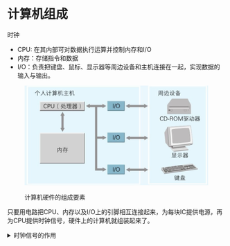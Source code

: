 # 计算机组成

时钟

* CPU: 在其内部可对数据执行运算并控制内存和I/O
* 内存：存储指令和数据
* I/O：负责把键盘、鼠标、显示器等周边设备和主机连接在一起，实现数据的输入与输出。

<figure><img src=".gitbook/assets/计算机硬件的组成要素.png" alt=""><figcaption><p>计算机硬件的组成要素</p></figcaption></figure>

只要用电路把CPU、内存以及I/O上的引脚相互连接起来，为每块IC提供电源，再为CPU提供时钟信号，硬件上的计算机就组装起来了。



<details>

<summary>时钟信号的作用</summary>

* **同步操作**： 时钟信号用于在不同硬件模块之间进行同步。计算机内部有多个元件，例如CPU、内存、I/O设备等，这些设备需要按照一定的节奏来传输数据和执行任务。时钟信号为这些模块提供一个统一的节拍，使它们可以协调一致地工作。每个周期的时钟脉冲意味着所有相关电路和组件都“知道”什么时候可以进行下一步操作，例如传输数据或执行指令。

<!---->

* **控制数据流**： CPU内部的各个模块（如算术逻辑单元、寄存器等）在执行指令的过程中也需要时钟信号来控制操作的顺序。例如，一个加法运算通常会分为取数、运算、存储结果等多个步骤，每一步操作都需要通过时钟信号进行协调和控制。

<!---->

* **速度决定因素**： 时钟信号的频率也决定了CPU和整个计算机系统的运行速度。时钟频率越高，意味着CPU每秒钟可以进行的操作周期越多，从而能够执行更多的指令。现代计算机中的CPU，时钟频率通常在几GHz的范围。例如，2 GHz的频率意味着CPU每秒钟执行20亿个操作周期。

</details>









